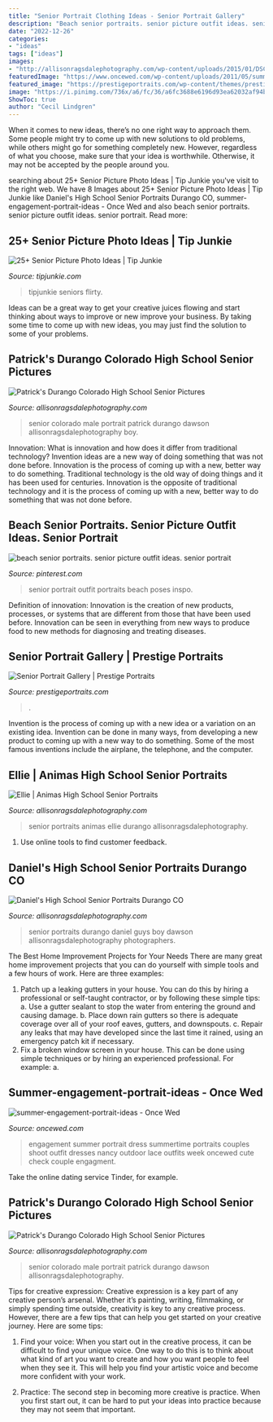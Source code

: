 ```yaml
---
title: "Senior Portrait Clothing Ideas - Senior Portrait Gallery"
description: "Beach senior portraits. senior picture outfit ideas. senior portrait"
date: "2022-12-26"
categories:
- "ideas"
tags: ["ideas"]
images:
- "http://allisonragsdalephotography.com/wp-content/uploads/2015/01/DSC9770.jpg"
featuredImage: "https://www.oncewed.com/wp-content/uploads/2011/05/summer-engagement-portrait-ideas.jpg"
featured_image: "https://prestigeportraits.com/wp-content/themes/prestige/assets/build/images/galleries/gallery-1/gallery-image-5.jpg"
image: "https://i.pinimg.com/736x/a6/fc/36/a6fc3688e6196d93ea62032af94b9b17.jpg"
ShowToc: true
author: "Cecil Lindgren"
---
```



When it comes to new ideas, there’s no one right way to approach them. Some people might try to come up with new solutions to old problems, while others might go for something completely new. However, regardless of what you choose, make sure that your idea is worthwhile. Otherwise, it may not be accepted by the people around you.

	

		
searching about 25+ Senior Picture Photo Ideas | Tip Junkie you've visit to the right web. We have 8 Images about 25+ Senior Picture Photo Ideas | Tip Junkie like Daniel&#039;s High School Senior Portraits Durango CO, summer-engagement-portrait-ideas - Once Wed and also beach senior portraits. senior picture outfit ideas. senior portrait. Read more:
		
    
## 25+ Senior Picture Photo Ideas | Tip Junkie

<img loading=lazy src="https://cdn.tipjunkie.com/wp-content/uploads/cache/8e/e9/8ee9202f3d5a20e7392144d337894eca.jpg" onerror="this.onerror=null;this.src='https://tse2.mm.bing.net/th?id=OIP._XuYRP_Xhb9icJDODTVipAHaLJ&amp;pid=15.1';" alt="25+ Senior Picture Photo Ideas | Tip Junkie">

_Source: tipjunkie.com_

>tipjunkie seniors flirty. 

	

Ideas can be a great way to get your creative juices flowing and start thinking about ways to improve or new improve your business. By taking some time to come up with new ideas, you may just find the solution to some of your problems.

    
## Patrick&#039;s Durango Colorado High School Senior Pictures

<img loading=lazy src="http://allisonragsdalephotography.com/wp-content/uploads/2015/01/DSC9770.jpg" onerror="this.onerror=null;this.src='https://tse3.mm.bing.net/th?id=OIP.x3vmgFrJVF4G3udir0z7kQHaLI&amp;pid=15.1';" alt="Patrick&#039;s Durango Colorado High School Senior Pictures">

_Source: allisonragsdalephotography.com_

>senior colorado male portrait patrick durango dawson allisonragsdalephotography boy. 

	

Innovation: What is innovation and how does it differ from traditional technology?
Invention ideas are a new way of doing something that was not done before. Innovation is the process of coming up with a new, better way to do something. Traditional technology is the old way of doing things and it has been used for centuries. Innovation is the opposite of traditional technology and it is the process of coming up with a new, better way to do something that was not done before.

    
## Beach Senior Portraits. Senior Picture Outfit Ideas. Senior Portrait

<img loading=lazy src="https://i.pinimg.com/736x/a6/fc/36/a6fc3688e6196d93ea62032af94b9b17.jpg" onerror="this.onerror=null;this.src='https://tse2.mm.bing.net/th?id=OIP.RlakdzEgORDuQ28oBzNxvwHaLG&amp;pid=15.1';" alt="beach senior portraits. senior picture outfit ideas. senior portrait">

_Source: pinterest.com_

>senior portrait outfit portraits beach poses inspo. 

	

Definition of innovation:
Innovation is the creation of new products, processes, or systems that are different from those that have been used before. Innovation can be seen in everything from new ways to produce food to new methods for diagnosing and treating diseases.

    
## Senior Portrait Gallery | Prestige Portraits

<img loading=lazy src="https://prestigeportraits.com/wp-content/themes/prestige/assets/build/images/galleries/gallery-1/gallery-image-5.jpg" onerror="this.onerror=null;this.src='https://tse1.mm.bing.net/th?id=OIP.uShWrWgxzbKi0yBhf4wQKAHaLG&amp;pid=15.1';" alt="Senior Portrait Gallery | Prestige Portraits">

_Source: prestigeportraits.com_

>. 

	

Invention is the process of coming up with a new idea or a variation on an existing idea. Invention can be done in many ways, from developing a new product to coming up with a new way to do something. Some of the most famous inventions include the airplane, the telephone, and the computer.

    
## Ellie | Animas High School Senior Portraits

<img loading=lazy src="http://allisonragsdalephotography.com/wp-content/uploads/2013/07/allisonragsdalephotography-5727.jpg" onerror="this.onerror=null;this.src='https://tse3.mm.bing.net/th?id=OIP.eR9zfPSOytNHbLM_vOiuyQHaLI&amp;pid=15.1';" alt="Ellie | Animas High School Senior Portraits">

_Source: allisonragsdalephotography.com_

>senior portraits animas ellie durango allisonragsdalephotography. 

	

1. Use online tools to find customer feedback.

    
## Daniel&#039;s High School Senior Portraits Durango CO

<img loading=lazy src="http://allisonragsdalephotography.com/wp-content/uploads/2014/12/DSC5309.jpg" onerror="this.onerror=null;this.src='https://tse1.mm.bing.net/th?id=OIP.IVuEEQ1KTgzssfLC9Mls5QHaLI&amp;pid=15.1';" alt="Daniel&#039;s High School Senior Portraits Durango CO">

_Source: allisonragsdalephotography.com_

>senior portraits durango daniel guys boy dawson allisonragsdalephotography photographers. 

	

The Best Home Improvement Projects for Your Needs
There are many great home improvement projects that you can do yourself with simple tools and a few hours of work. Here are three examples: 
1. Patch up a leaking gutters in your house. You can do this by hiring a professional or self-taught contractor, or by following these simple tips: 
a. Use a gutter sealant to stop the water from entering the ground and causing damage. 
b. Place down rain gutters so there is adequate coverage over all of your roof eaves, gutters, and downspouts. 
c. Repair any leaks that may have developed since the last time it rained, using an emergency patch kit if necessary.
2. Fix a broken window screen in your house. This can be done using simple techniques or by hiring an experienced professional. For example: 
a.

    
## Summer-engagement-portrait-ideas - Once Wed

<img loading=lazy src="https://www.oncewed.com/wp-content/uploads/2011/05/summer-engagement-portrait-ideas.jpg" onerror="this.onerror=null;this.src='https://tse3.mm.bing.net/th?id=OIP.H6GnJ6CbvqMvlT_iH88VkgHaLH&amp;pid=15.1';" alt="summer-engagement-portrait-ideas - Once Wed">

_Source: oncewed.com_

>engagement summer portrait dress summertime portraits couples shoot outfit dresses nancy outdoor lace outfits week oncewed cute check couple engagment. 

	

Take the online dating service Tinder, for example.

    
## Patrick&#039;s Durango Colorado High School Senior Pictures

<img loading=lazy src="http://allisonragsdalephotography.com/wp-content/uploads/2015/01/DSC9770-681x1024.jpg" onerror="this.onerror=null;this.src='https://tse3.mm.bing.net/th?id=OIP.quMwx2FUIGTE71GGonhrCgHaLI&amp;pid=15.1';" alt="Patrick&#039;s Durango Colorado High School Senior Pictures">

_Source: allisonragsdalephotography.com_

>senior colorado male portrait patrick durango dawson allisonragsdalephotography. 

	

Tips for creative expression:
Creative expression is a key part of any creative person’s arsenal. Whether it’s painting, writing, filmmaking, or simply spending time outside, creativity is key to any creative process. However, there are a few tips that can help you get started on your creative journey. Here are some tips:
1. Find your voice: When you start out in the creative process, it can be difficult to find your unique voice. One way to do this is to think about what kind of art you want to create and how you want people to feel when they see it. This will help you find your artistic voice and become more confident with your work.

2. Practice: The second step in becoming more creative is practice. When you first start out, it can be hard to put your ideas into practice because they may not seem that important.

